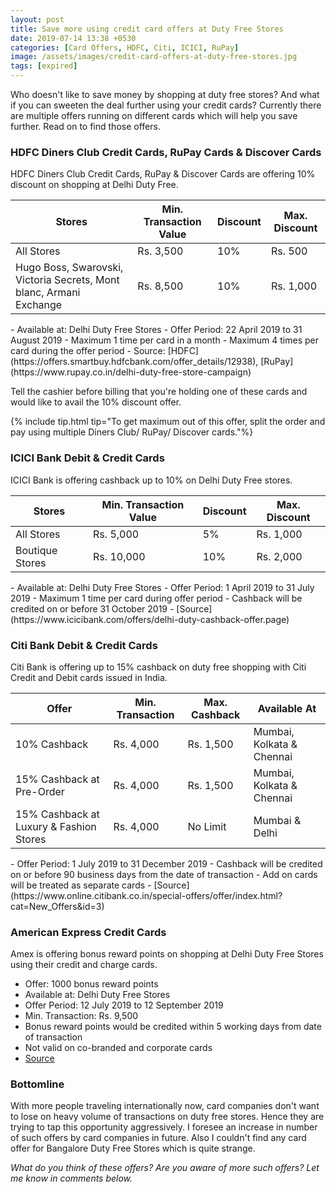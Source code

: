 ```yaml
---
layout: post
title: Save more using credit card offers at Duty Free Stores
date: 2019-07-14 13:38 +0530
categories: [Card Offers, HDFC, Citi, ICICI, RuPay]
image: /assets/images/credit-card-offers-at-duty-free-stores.jpg
tags: [expired]
---
```


Who doesn't like to save money by shopping at duty free stores? And what if you can sweeten the deal further using your credit cards? Currently there are multiple offers running on different cards which will help you save further. Read on to find those offers.

### HDFC Diners Club Credit Cards, RuPay Cards & Discover Cards

HDFC Diners Club Credit Cards, RuPay & Discover Cards are offering 10% discount on shopping at Delhi Duty Free.

<table class="table" style="display: block;overflow-x: auto;">
<thead class="thead-dark">
<tr>
	<th scope="col"> Stores</th>
    <th scope="col"> Min. Transaction Value</th>
    <th scope="col"> Discount</th>
    <th scope="col"> Max. Discount</th>
</tr>
</thead>
<tbody>
<tr>
	<td> All Stores </td>
	<td> Rs. 3,500 </td>
    <td> 10% </td>
    <td> Rs. 500 </td>
</tr>
<tr>
	<td> Hugo Boss, Swarovski, Victoria Secrets, Mont blanc, Armani Exchange </td>
	<td> Rs. 8,500 </td>
    <td> 10% </td>
    <td> Rs. 1,000 </td>
</tr>
</tbody>
</table>
- Available at: Delhi Duty Free Stores
- Offer Period: 22 April 2019 to 31 August 2019
- Maximum 1 time per card in a month
- Maximum 4 times per card during the offer period
- Source: [HDFC](https://offers.smartbuy.hdfcbank.com/offer_details/12938), [RuPay](https://www.rupay.co.in/delhi-duty-free-store-campaign)

Tell the cashier before billing that you're holding one of these cards and would like to avail the 10% discount offer.

{% include tip.html tip="To get maximum out of this offer, split the order and pay using multiple Diners Club/ RuPay/ Discover cards."%}

### ICICI Bank Debit & Credit Cards

ICICI Bank is offering cashback up to 10% on Delhi Duty Free stores.

<table class="table" style="display: block;overflow-x: auto;">
<thead class="thead-dark">
<tr>
	<th scope="col"> Stores</th>
    <th scope="col"> Min. Transaction Value</th>
    <th scope="col"> Discount</th>
    <th scope="col"> Max. Discount</th>
</tr>
</thead>
<tbody>
<tr>
	<td> All Stores </td>
	<td> Rs. 5,000 </td>
    <td> 5% </td>
    <td> Rs. 1,000 </td>
</tr>
<tr>
	<td> Boutique Stores </td>
	<td> Rs. 10,000 </td>
    <td> 10% </td>
    <td> Rs. 2,000 </td>
</tr>
</tbody>
</table>
- Available at: Delhi Duty Free Stores
- Offer Period: 1 April 2019 to 31 July 2019
- Maximum 1 time per card during offer period
- Cashback will be credited on or before 31 October 2019
- [Source](https://www.icicibank.com/offers/delhi-duty-cashback-offer.page)

### Citi Bank Debit & Credit Cards

Citi Bank is offering up to 15% cashback on duty free shopping with Citi Credit and Debit cards issued in India.

<table class="table" style="display: block;overflow-x: auto;">
<thead class="thead-dark">
<tr>
	<th scope="col"> Offer</th>
    <th scope="col"> Min. Transaction</th>
    <th scope="col"> Max. Cashback</th>
    <th scope="col"> Available At</th>
</tr>
</thead>
<tbody>
<tr>
	<td> 10% Cashback </td>
	<td> Rs. 4,000 </td>
    <td> Rs. 1,500 </td>
    <td> Mumbai, Kolkata & Chennai </td>
</tr>
<tr>
	<td> 15% Cashback at Pre-Order</td>
	<td> Rs. 4,000 </td>
    <td> Rs. 1,500 </td>
    <td> Mumbai, Kolkata & Chennai </td>
</tr>
<tr>
	<td> 15% Cashback at Luxury & Fashion Stores</td>
	<td> Rs. 4,000 </td>
    <td> No Limit </td>
    <td> Mumbai & Delhi </td>
</tr>
</tbody>
</table>
- Offer Period: 1 July 2019 to 31 December 2019
- Cashback will be credited on or before 90 business days from the date of transaction
- Add on cards will be treated as separate cards
- [Source](https://www.online.citibank.co.in/special-offers/offer/index.html?cat=New_Offers&id=3)

### American Express Credit Cards

Amex is offering bonus reward points on shopping at Delhi Duty Free Stores using their credit and charge cards.

- Offer: 1000 bonus reward points
- Available at: Delhi Duty Free Stores
- Offer Period: 12 July 2019 to 12 September 2019
- Min. Transaction: Rs. 9,500
- Bonus reward points would be credited within 5 working days from date of transaction
- Not valid on co-branded and corporate cards
- [Source](https://www.americanexpress.com/in/network/content/delhi-duty-free.html)

### Bottomline

With more people traveling internationally now, card companies don't want to lose on heavy volume of transactions on duty free stores. Hence they are trying to tap this opportunity aggressively. I foresee an increase in number of such offers by card companies in future. Also I couldn't find any card offer for Bangalore Duty Free Stores which is quite strange.

_What do you think of these offers? Are you aware of more such offers? Let me know in comments below._
